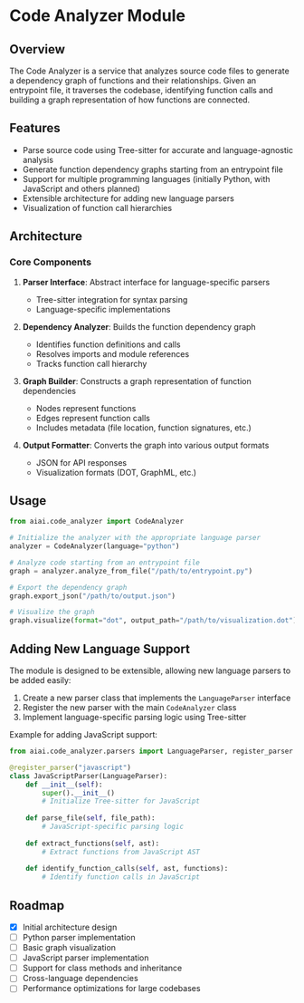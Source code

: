# Code Analyzer Module

## Overview
The Code Analyzer is a service that analyzes source code files to generate a dependency graph of functions and their relationships. Given an entrypoint file, it traverses the codebase, identifying function calls and building a graph representation of how functions are connected.

## Features
- Parse source code using Tree-sitter for accurate and language-agnostic analysis
- Generate function dependency graphs starting from an entrypoint file
- Support for multiple programming languages (initially Python, with JavaScript and others planned)
- Extensible architecture for adding new language parsers
- Visualization of function call hierarchies

## Architecture

### Core Components

1. **Parser Interface**: Abstract interface for language-specific parsers
   - Tree-sitter integration for syntax parsing
   - Language-specific implementations

2. **Dependency Analyzer**: Builds the function dependency graph
   - Identifies function definitions and calls
   - Resolves imports and module references
   - Tracks function call hierarchy

3. **Graph Builder**: Constructs a graph representation of function dependencies
   - Nodes represent functions
   - Edges represent function calls
   - Includes metadata (file location, function signatures, etc.)

4. **Output Formatter**: Converts the graph into various output formats
   - JSON for API responses
   - Visualization formats (DOT, GraphML, etc.)

## Usage

```python
from aiai.code_analyzer import CodeAnalyzer

# Initialize the analyzer with the appropriate language parser
analyzer = CodeAnalyzer(language="python")

# Analyze code starting from an entrypoint file
graph = analyzer.analyze_from_file("/path/to/entrypoint.py")

# Export the dependency graph
graph.export_json("/path/to/output.json")

# Visualize the graph
graph.visualize(format="dot", output_path="/path/to/visualization.dot")
```

## Adding New Language Support

The module is designed to be extensible, allowing new language parsers to be added easily:

1. Create a new parser class that implements the `LanguageParser` interface
2. Register the new parser with the main `CodeAnalyzer` class
3. Implement language-specific parsing logic using Tree-sitter

Example for adding JavaScript support:

```python
from aiai.code_analyzer.parsers import LanguageParser, register_parser

@register_parser("javascript")
class JavaScriptParser(LanguageParser):
    def __init__(self):
        super().__init__()
        # Initialize Tree-sitter for JavaScript
        
    def parse_file(self, file_path):
        # JavaScript-specific parsing logic
        
    def extract_functions(self, ast):
        # Extract functions from JavaScript AST
        
    def identify_function_calls(self, ast, functions):
        # Identify function calls in JavaScript
```

## Roadmap

- [x] Initial architecture design
- [ ] Python parser implementation
- [ ] Basic graph visualization
- [ ] JavaScript parser implementation
- [ ] Support for class methods and inheritance
- [ ] Cross-language dependencies
- [ ] Performance optimizations for large codebases